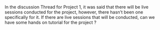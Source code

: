 In the discussion Thread for Project 1, it was said that there will be live
sessions conducted for the project, however, there hasn’t been one
specifically for it.
If there are live sessions that will be conducted, can we have some hands on
tutorial for the project ?